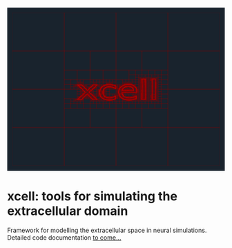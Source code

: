 ![xcell](Applications/Logo/logo.png)
# xcell: tools for simulating the extracellular domain

Framework for modelling the extracellular space in neural simulations. Detailed code documentation [to come...](https://cbcgirard.github.io/xcell)